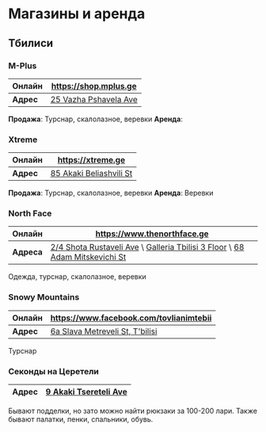 # Магазины и аренда

## Тбилиси

### M-Plus
| **Онлайн** | https://shop.mplus.ge |
| - | - |
| **Адрес** | [25 Vazha Pshavela Ave](https://g.page/MplusGeorgia?share) |

**Продажа**: Турснар, скалолазное, веревки
**Аренда**: 

### Xtreme
| **Онлайн** | https://xtreme.ge |
| - | - |
| **Адрес** | [85 Akaki Beliashvili St](https://goo.gl/maps/DRk7AQS2nCesqA928) |

**Продажа**: Турснар, скалолазное, веревки
**Аренда**: Веревки

### North Face
| **Онлайн** | https://www.thenorthface.ge |
| - | - |
| **Адреса** | [2/4 Shota Rustaveli Ave](https://goo.gl/maps/SUQjrh59shi2TfCH7) \ [Galleria Tbilisi 3 Floor](https://goo.gl/maps/fBXSvY9gZEMMdts66) \ [68 Adam Mitskevichi St](https://goo.gl/maps/QmcdXVpPYe9CLAxWA) |

Одежда, турснар, скалолазное, веревки

### Snowy Mountains

| **Онлайн** | https://www.facebook.com/tovlianimtebii |
| - | - |
| **Адрес** | [6a Slava Metreveli St, T'bilisi](https://goo.gl/maps/j8ay8BeaEQnTtbKN9)

Турснар

### Секонды на Церетели
| **Адрес** | [9 Akaki Tsereteli Ave](https://goo.gl/maps/vsz8rjkM4pQuymjL8) |
| - | - |

Бывают подделки, но зато можно найти рюкзаки за 100-200 лари. Также бывают палатки, пенки, спальники, обувь.

